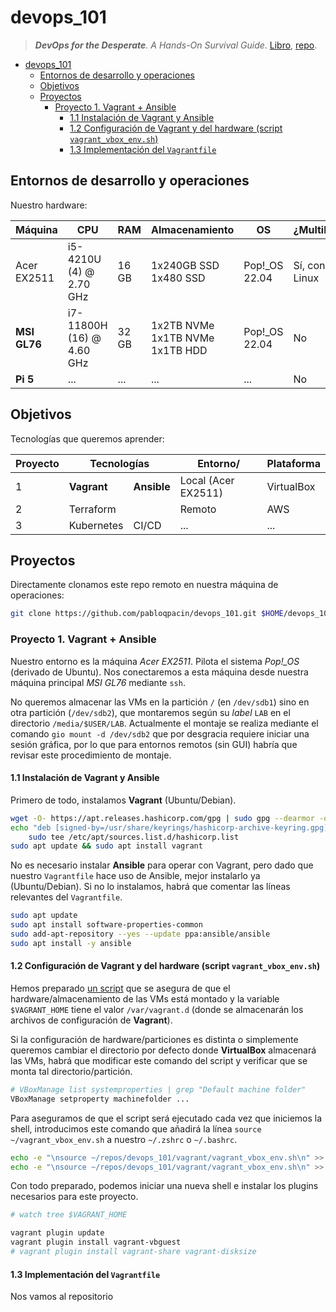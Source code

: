 # devops_101

> ***DevOps for the Desperate**. A Hands-On Survival Guide*. [Libro](https://nostarch.com/devops-desperate), [repo](https://github.com/bradleyd/devops_for_the_desperate).

- [devops\_101](#devops_101)
  - [Entornos de desarrollo y operaciones](#entornos-de-desarrollo-y-operaciones)
  - [Objetivos](#objetivos)
  - [Proyectos](#proyectos)
    - [Proyecto 1. Vagrant + Ansible](#proyecto-1-vagrant--ansible)
      - [1.1 Instalación de Vagrant y Ansible](#11-instalación-de-vagrant-y-ansible)
      - [1.2 Configuración de Vagrant y del hardware (script `vagrant_vbox_env.sh`)](#12-configuración-de-vagrant-y-del-hardware-script-vagrant_vbox_envsh)
      - [1.3 Implementación del `Vagrantfile`](#13-implementación-del-vagrantfile)


## Entornos de desarrollo y operaciones

Nuestro hardware:

| Máquina       | CPU                       | RAM   | Almacenamiento                            | OS            | ¿Multiboot?
| ---           | ---                       | ---   | ---                                       | ---           | ---
| Acer EX2511   | i5-4210U (4) @ 2.70 GHz   | 16 GB | 1x240GB SSD<br> 1x480 SSD                 | Pop!_OS 22.04 | Sí, con Arch Linux
| **MSI GL76**  | i7-11800H (16) @ 4.60 GHz | 32 GB | 1x2TB NVMe<br> 1x1TB NVMe<br> 1x1TB HDD   | Pop!_OS 22.04 | No
| **Pi 5**      | ...                       | ...   | ...                                       | ...           | No
 

<!--
Cloud IaaS:

<table>
<thead>
<tr>
  <th>Provider
  <th>Cuenta
  <th>Servicios
  <th>Integración
</tr>
</thead>
<tbody>
<tr>
    <td rowspan=3>AWS
    <td>pq2
    <td>VM + IP fija
    <td>DonDominio: pabloqpacin.com
</tr>
<tr>
    <td>pqp
    <td colspan=2>...
</tr>
<tr>
    <td>p.q
    <td colspan=2>...
</tr>
<tr>
    <td rowspan=2>Trevenque
    <td colspan=3>... vSphere, Plesk...
</tr>
<tr>
    <td colspan=3>...
</tr>
<tr>
    <td>GCP
    <td colspan=3>...
</tr>
</tbody>
</table>
 -->


## Objetivos

Tecnologías que queremos aprender:

<table>
<thead>
<tr>
    <th>Proyecto
    <th colspan=2>Tecnologías
    <th>Entorno/
    <th>Plataforma
</thead>
<tbody>
<tr>
    <td>1
    <td><b>Vagrant
    <td><b>Ansible
    <td>Local (Acer EX2511)
    <td>VirtualBox
<tr>
    <td>2
    <td colspan=2>Terraform
    <td>Remoto
    <td>AWS
<tr>
    <td>3
    <td>Kubernetes
    <td>CI/CD
    <td>...
    <td>...
</tbody>
</table>


## Proyectos

Directamente clonamos este repo remoto en nuestra máquina de operaciones:

```bash
git clone https://github.com/pabloqpacin/devops_101.git $HOME/devops_101
```

### Proyecto 1. Vagrant + Ansible

<!-- - [ ] [/vagrant](/vagrant/)
- [ ] [/ansible](/ansible/) -->

Nuestro entorno es la máquina *Acer EX2511*. Pilota el sistema *Pop!_OS* (derivado de Ubuntu). Nos conectaremos a esta máquina desde nuestra máquina principal *MSI GL76* mediante `ssh`.

No queremos almacenar las VMs en la partición `/` (en `/dev/sdb1`) sino en otra partición (`/dev/sdb2`), que montaremos según su *label* `LAB` en el directorio `/media/$USER/LAB`. Actualmente el montaje se realiza mediante el comando `gio mount -d /dev/sdb2` que por desgracia requiere iniciar una sesión gráfica, por lo que para entornos remotos (sin GUI) habría que revisar este procedimiento de montaje.


#### 1.1 Instalación de Vagrant y Ansible

Primero de todo, instalamos **Vagrant** (Ubuntu/Debian).

<!--
```bash
install_vagrant(){
    if command -v vagrant &>/dev/null; then
        echo "Vagrant is already installed."
    else
        DISTRO=$(grep 'ID_LIKE' /etc/os-release | awk -F '=' '{print $2}' | tr -d '"')
        case $DISTRO in
            'ubuntu debian' | 'ubuntu' | 'debian')
                wget -O- https://apt.releases.hashicorp.com/gpg | sudo gpg --dearmor -o /usr/share/keyrings/hashicorp-archive-keyring.gpg
                echo "deb [signed-by=/usr/share/keyrings/hashicorp-archive-keyring.gpg] https://apt.releases.hashicorp.com $(lsb_release -cs) main" | sudo tee /etc/apt/sources.list.d/hashicorp.list
                sudo apt update && sudo apt install vagrant
                ;;
            *)
                echo "Distro not supported. Terminating script."
                exit 1
                ;;
        esac
    fi
}

install_vagrant
```
-->

```bash
wget -O- https://apt.releases.hashicorp.com/gpg | sudo gpg --dearmor -o /usr/share/keyrings/hashicorp-archive-keyring.gpg
echo "deb [signed-by=/usr/share/keyrings/hashicorp-archive-keyring.gpg] https://apt.releases.hashicorp.com $(lsb_release -cs) main" | \
    sudo tee /etc/apt/sources.list.d/hashicorp.list
sudo apt update && sudo apt install vagrant
```

No es necesario instalar **Ansible** para operar con Vagrant, pero dado que nuestro `Vagrantfile` hace uso de Ansible, mejor instalarlo ya (Ubuntu/Debian). Si no lo instalamos, habrá que comentar las líneas relevantes del `Vagrantfile`.

```bash
sudo apt update
sudo apt install software-properties-common
sudo add-apt-repository --yes --update ppa:ansible/ansible
sudo apt install -y ansible
```


#### 1.2 Configuración de Vagrant y del hardware (script `vagrant_vbox_env.sh`)

Hemos preparado [un script](/vagrant/vagrant_vbox_env.sh) que se asegura de que el hardware/almacenamiento de las VMs está montado y la variable `$VAGRANT_HOME` tiene el valor `/var/vagrant.d` (donde se almacenarán los archivos de configuración de **Vagrant**).

<!-- Primero descargamos el script y lo guardamos como `~/vagrant_vbox_env.sh`. Si hemos clonado el repositorio también podríamos copiarlo o hacer un symlink en local.

```bash
curl -so ~/vagrant_vbox_env.sh \
    https://raw.githubusercontent.com/pabloqpacin/devops-101/main/vagrant/vagrant_vbox_env_sh
``` -->


Si la configuración de hardware/particiones es distinta o simplemente queremos cambiar el directorio por defecto donde **VirtualBox** almacenará las VMs, habrá que modificar este comando del script y verificar que se monta tal directorio/partición.

```bash
# VBoxManage list systemproperties | grep "Default machine folder" 
VBoxManage setproperty machinefolder ...
```

Para aseguramos de que el script será ejecutado cada vez que iniciemos la shell, introducimos este comando que añadirá la línea `source ~/vagrant_vbox_env.sh` a nuestro `~/.zshrc` o `~/.bashrc`.

```bash
echo -e "\nsource ~/repos/devops_101/vagrant/vagrant_vbox_env.sh\n" >> ~/.zshrc || \
echo -e "\nsource ~/repos/devops_101/vagrant/vagrant_vbox_env.sh\n" >> ~/.bashrc
```

Con todo preparado, podemos iniciar una nueva shell e instalar los plugins necesarios para este proyecto.

```bash
# watch tree $VAGRANT_HOME

vagrant plugin update
vagrant plugin install vagrant-vbguest
# vagrant plugin install vagrant-share vagrant-disksize
```


#### 1.3 Implementación del `Vagrantfile`

Nos vamos al repositorio

```bash

```


<!-- ### Proyecto 2. Terraform -->
<!-- ### Proyecto 3. Kubernetes + CI/CD -->
